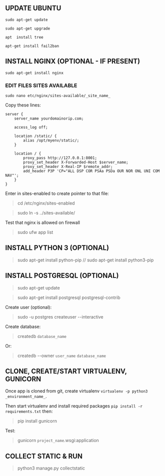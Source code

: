## UPDATE UBUNTU
`sudo apt-get update`
  
`sudo apt-get upgrade`
  
`apt  install tree`
  
`apt-get install fail2ban`

## INSTALL NGINX (OPTIONAL - IF PRESENT)
`sudo apt-get install nginx`

### EDIT FILES SITES AVAILABLE
`sudo nano etc/nginx/sites-available/_site_name_`
  
Copy these lines:

```
server {
    server_name yourdomainorip.com;

    access_log off;

    location /static/ {
        alias /opt/myenv/static/;
    }

    location / {
        proxy_pass http://127.0.0.1:8001;
        proxy_set_header X-Forwarded-Host $server_name;
        proxy_set_header X-Real-IP $remote_addr;
        add_header P3P 'CP="ALL DSP COR PSAa PSDa OUR NOR ONL UNI COM NAV"';
    }
}
```
  
Enter in sites-enabled to create pointer to that file:
  > cd /etc/nginx/sites-enabled
  
  > sudo ln -s ../sites-available/
  
Test that nginx is allowed on firewall
  > sudo ufw app list

## INSTALL PYTHON 3 (OPTIONAL)
  > sudo apt-get install python-pip // sudo apt-get install python3-pip
  
## INSTALL POSTGRESQL (OPTIONAL)
  > sudo apt-get update
  
  > sudo apt-get install postgresql postgresql-contrib

Create user (optional):
  > sudo -u postgres createuser --interactive
  
Create database:
  > createdb `database_name`

Or:
  > createdb --owner `user_name` `database_name`

## CLONE, CREATE/START VIRTUALENV, GUNICORN
Once app is cloned from git, create virtualenv `virtualenv -p python3 _environment_name_`.

Then start virtualenv and install required packages `pip install -r requirements.txt` then:
  
  > pip install gunicorn
  
Test:
  > gunicorn `project_name`.wsgi:application

## COLLECT STATIC & RUN
  > python3 manage.py collectstatic

  
